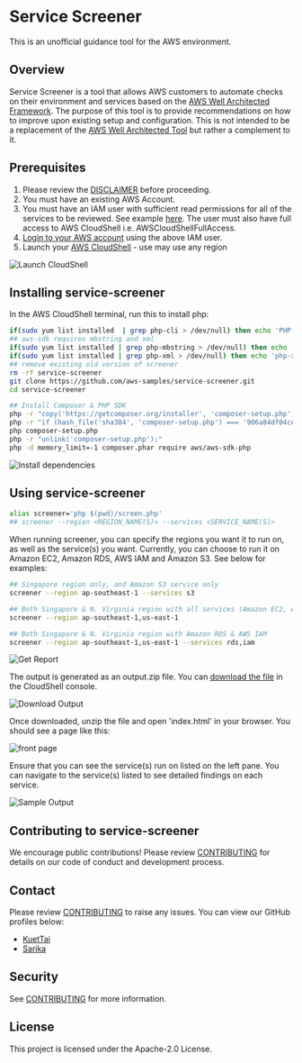 # Service Screener

This is an unofficial guidance tool for the AWS environment.

## Overview
Service Screener is a tool that allows AWS customers to automate checks on their environment and services based on the [AWS Well Architected Framework](https://aws.amazon.com/architecture/well-architected/). The purpose of this tool is to provide recommendations on how to improve upon existing setup and configuration. This is not intended to be a replacement of the [AWS Well Architected Tool](https://aws.amazon.com/well-architected-tool/) but rather a complement to it. 

## Prerequisites
1. Please review the [DISCLAIMER](./DISCLAIMER.md) before proceeding. 
2. You must have an existing AWS Account.
3. You must have an IAM user with sufficient read permissions for all of the services to be reviewed. See example [here](https://docs.aws.amazon.com/IAM/latest/UserGuide/reference_policies_examples_iam_read-only-console.html). The user must also have full access to AWS CloudShell i.e. AWSCloudShellFullAccess. 
4. [Login to your AWS account](https://docs.aws.amazon.com/cloudshell/latest/userguide/getting-started.html#start-session) using the above IAM user. 
5. Launch your [AWS CloudShell](https://docs.aws.amazon.com/cloudshell/latest/userguide/getting-started.html#launch-region-shell) - use may use any region

![Launch CloudShell](https://d39bs20xyg7k53.cloudfront.net/services-screener/p1-cloudshell.gif)

## Installing service-screener
In the AWS CloudShell terminal, run this to install php:
```bash
if(sudo yum list installed  | grep php-cli > /dev/null) then echo 'PHP installed ,skipped'; else sudo amazon-linux-extras install -y php7.2; fi
## aws-sdk requires mbstring and xml
if(sudo yum list installed | grep php-mbstring > /dev/null) then echo 'php-mbstring installed, skipped'; else sudo yum install php-mbstring -y; fi
if(sudo yum list installed | grep php-xml > /dev/null) then echo 'php-xml installed, skipped'; else sudo yum install php-xml -y; fi
## remove existing old version of screener
rm -rf service-screener
git clone https://github.com/aws-samples/service-screener.git
cd service-screener 

## Install Composer & PHP SDK
php -r "copy('https://getcomposer.org/installer', 'composer-setup.php');"
php -r "if (hash_file('sha384', 'composer-setup.php') === '906a84df04cea2aa72f40b5f787e49f22d4c2f19492ac310e8cba5b96ac8b64115ac402c8cd292b8a03482574915d1a8') { echo 'Installer verified'; } else { echo 'Installer corrupt'; unlink('composer-setup.php'); } echo PHP_EOL;"
php composer-setup.php
php -r "unlink('composer-setup.php');"
php -d memory_limit=-1 composer.phar require aws/aws-sdk-php
```

![Install dependencies](https://d39bs20xyg7k53.cloudfront.net/services-screener/p2-dependencies.gif)

## Using service-screener
```bash
alias screener='php $(pwd)/screen.php'
## screener --region <REGION_NAME(S)> --services <SERVICE_NAME(S)>
```

When running screener, you can specify the regions you want it to run on, as well as the service(s) you want. Currently, you can choose to run it on Amazon EC2, Amazon RDS, AWS IAM and Amazon S3. 
See below for examples:
```bash
## Singapore region only, and Amazon S3 service only
screener --region ap-southeast-1 --services s3

## Both Singapore & N. Virginia region with all services (Amazon EC2, AWS IAM, Amazon RDS, & Amazon S3 for now)
screener --region ap-southeast-1,us-east-1

## Both Singapore & N. Virginia region with Amazon RDS & AWS IAM
screener --region ap-southeast-1,us-east-1 --services rds,iam
```

![Get Report](https://d39bs20xyg7k53.cloudfront.net/services-screener/p3-getreport.gif)

The output is generated as an output.zip file. 
You can [download the file](https://docs.aws.amazon.com/cloudshell/latest/userguide/working-with-cloudshell.html#files-storage) in the CloudShell console. 

![Download Output](https://d39bs20xyg7k53.cloudfront.net/services-screener/p4-outputzip.gif)

Once downloaded, unzip the file and open 'index.html' in your browser. You should see a page like this:

![front page](https://d39bs20xyg7k53.cloudfront.net/services-screener/service-screener.jpg)

Ensure that you can see the service(s) run on listed on the left pane.
You can navigate to the service(s) listed to see detailed findings on each service. 

![Sample Output](https://d39bs20xyg7k53.cloudfront.net/services-screener/p5-sample.gif)

## Contributing to service-screener
We encourage public contributions! Please review [CONTRIBUTING](./CONTRIBUTING.md) for details on our code of conduct and development process.

## Contact
Please review [CONTRIBUTING](./CONTRIBUTING.md) to raise any issues. 
You can view our GitHub profiles below:
* [KuetTai](https://github.com/KuetTai)
* [Sarika](https://github.com/sarika-subram)

## Security

See [CONTRIBUTING](CONTRIBUTING.md#security-issue-notifications) for more information.

## License

This project is licensed under the Apache-2.0 License.

